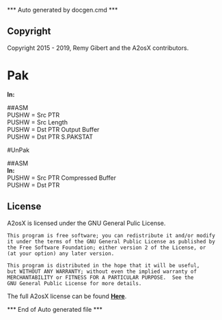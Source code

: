 *** Auto generated by docgen.cmd ***  

## Copyright 
Copyright 2015 - 2019, Remy Gibert and the A2osX contributors. 

# Pak  
**In:**  

##ASM   
PUSHW = Src PTR   
PUSHW = Src Length   
PUSHW = Dst PTR Output Buffer  
PUSHW = Dst PTR S.PAKSTAT  

#UnPak  

##ASM  
**In:**   
PUSHW = Src PTR Compressed Buffer  
PUSHW = Dst PTR  

## License
A2osX is licensed under the GNU General Pulic License.

    This program is free software; you can redistribute it and/or modify
    it under the terms of the GNU General Public License as published by
    the Free Software Foundation; either version 2 of the License, or
    (at your option) any later version.

    This program is distributed in the hope that it will be useful,
    but WITHOUT ANY WARRANTY; without even the implied warranty of
    MERCHANTABILITY or FITNESS FOR A PARTICULAR PURPOSE.  See the
    GNU General Public License for more details.

The full A2osX license can be found **[Here](../LICENSE)**.

*** End of Auto generated file ***  
